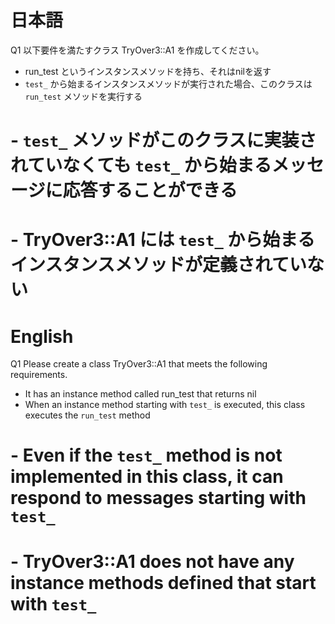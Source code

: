 # 日本語

Q1
以下要件を満たすクラス TryOver3::A1 を作成してください。
- run_test というインスタンスメソッドを持ち、それはnilを返す
- `test_` から始まるインスタンスメソッドが実行された場合、このクラスは `run_test` メソッドを実行する
# - `test_` メソッドがこのクラスに実装されていなくても `test_` から始まるメッセージに応答することができる
# - TryOver3::A1 には `test_` から始まるインスタンスメソッドが定義されていない

# English

Q1
Please create a class TryOver3::A1 that meets the following requirements.
- It has an instance method called run_test that returns nil
- When an instance method starting with `test_` is executed, this class executes the `run_test` method
# - Even if the `test_` method is not implemented in this class, it can respond to messages starting with `test_`
# - TryOver3::A1 does not have any instance methods defined that start with `test_`
